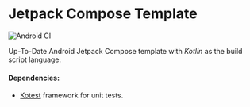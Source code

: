 Jetpack Compose Template
=========

![Android CI](https://github.com/whyrising/Jetpack-Compose-Template/workflows/Android%20CI/badge.svg)

Up-To-Date Android Jetpack Compose template with *Kotlin* as the build script language.

#### Dependencies:

* [Kotest](https://kotest.io/) framework for unit tests.

